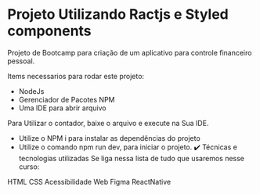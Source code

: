 # Projeto Utilizando Ractjs e Styled components

Projeto de Bootcamp para criação de um aplicativo para controle financeiro pessoal.

Items necessarios para rodar este projeto:
  - NodeJs
  - Gerenciador de Pacotes NPM
  - Uma IDE para abrir arquivo
    

Para Utilizar o contador, baixe o arquivo e execute na Sua IDE.
- Utilize o NPM i para instalar as dependências do projeto
- Utilize o comando npm run dev, para iniciar o projeto.
✔️ Técnicas e tecnologias utilizadas
Se liga nessa lista de tudo que usaremos nesse curso:

HTML
CSS
Acessibilidade Web
Figma
ReactNative
